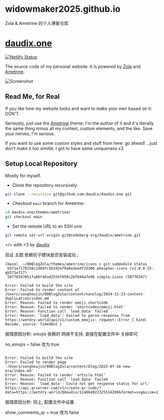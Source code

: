 # widowmaker2025.github.io
Zola &amp; Ametrine 的个人博客仓库

# [daudix.one](https://daudix.one)

[![Netlify Status](https://api.netlify.com/api/v1/badges/ebae929e-5e6e-4b5f-855c-6942733fca41/deploy-status)](https://app.netlify.com/projects/daudix/deploys)

The source code of my personal website. It is powered by [Zola](https://www.getzola.org) and [Ametrine](https://ametrine.daudix.one).

![Screenshot](screenshot.png)

## Read Me, for Real

If you like how my website looks and want to make your own based on it: DON'T.

Seriously, just use the [Ametrine](https://ametrine.daudix.one) theme; I'm the author of it and it's literally the same thing minus all my content, custom elements, and the like. Save your nerves, I'm serious.

If you want to use some custom styles and stuff from here: go ahead! ...just don't make it *too similar,* I got to have some uniqueness x3

## Setup Local Repository

Mostly for myself.

- Clone the repository recursively:

```bash
git clone --recursive git@github.com:daudix/daudix.one.git
```

- Checkout `main` branch for Ametrine:

```bash
cd daudix.one/themes/ametrine/
git checkout main
```

- Set the remote URL to an SSH one:

```bash
git remote set-url origin git@codeberg.org/daudix/ametrine.git
```

</> with <3 by [daudix](https://daudix.one)

验证 主题 依赖的子模块是否安装成功 ; 


```
(base)  ~/00BlogZola/themes/ametrine/icons > git submodule status
 b571e7178156c2469fc5b342e79a0a3eedf2530b phosphor-icons (v2.0.8-25-gb571e717)
 50770347051fa06f46ad2555f050c2bfb94a7e96 simple-icons (50770347)
 ```


 ```
 Error: Failed to build the site
Error: Failed to render content of /Users/songhoujin/00BlogZola/content/nanolog/2024-11-23-content-duplication/index.md
Error: Reason: Failed to render emoji shortcode
Error: Reason: Failed to render 'shortcodes/emoji.html'
Error: Reason: Function call 'load_data' failed
Error: Reason: `load_data`: Failed to parse response from https://wetdry.world/api/v1/custom_emojis: reqwest::Error { kind: Decode, source: TimedOut }

```

报错原因分析: emojis 依赖的 网络不支持, 直接在配置文件中 关掉即可

no_emojis = false  改为 true

```

Error: Failed to build the site
Error: Failed to render page '/Users/songhoujin/00BlogZola/content/blog/2025-07-16-new-era/index.md'
Error: Reason: Failed to render 'article.html'
Error: Reason: Function call 'load_data' failed
Error: Reason: `load_data`: Could not get response status for url: https://api.qrserver.com/v1/create-qr-code/?data=https://wetdry.world/@daudix/114864922325514289&format=svg&size=116x116

```
报错原因分析: 同上, 配置文件中设置

show_comments_qr = true 改为 false


